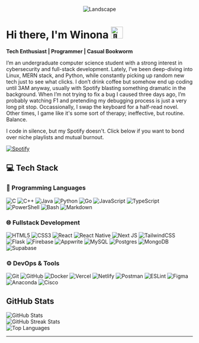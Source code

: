 <p align="center">
  <img src="https://media.giphy.com/media/v1.Y2lkPWVjZjA1ZTQ3NHl3MW1jamVreG85ejkxbnZ4OWIzcno3encybTV6MXY4cnB2ODBnbiZlcD12MV9naWZzX3JlbGF0ZWQmY3Q9Zw/xUOxeQeWZrlP7H9jZC/giphy.gif" alt="Landscape" />
</p>

# Hi there, I'm **Winona**  <img src="https://fonts.gstatic.com/s/e/notoemoji/latest/1f44b/512.gif" alt="👋" width="32" height="auto">

**Tech Enthusiast | Programmer | Casual Bookworm**

I’m an undergraduate computer science student with a strong interest in cybersecurity and full-stack development. Lately, I’ve been deep-diving into Linux, MERN stack, and Python, while constantly picking up random new tech just to see what clicks. I don’t drink coffee but somehow end up coding until 3AM anyway, usually with Spotify blasting something dramatic in the background. When I’m not trying to fix a bug I caused three days ago, I’m probably watching F1 and pretending my debugging process is just a very long pit stop. Occassionally, I swap the keyboard for a half-read novel. Other times, I game like it's some sort of therapy; ineffective, but routine. Balance.

I code in silence, but my Spotify doesn't. Click below if you want to bond over niche playlists and mutual burnout.

[![Spotify](https://img.shields.io/badge/Spotify-1ED760?style=for-the-badge&logo=spotify&logoColor=white)](https://open.spotify.com/user/zyrovo)

## 💻 Tech Stack

### 🧠 Programming Languages
![C](https://img.shields.io/badge/c-%2300599C.svg?style=for-the-badge&logo=c&logoColor=white)
![C++](https://img.shields.io/badge/c++-%2300599C.svg?style=for-the-badge&logo=c%2B%2B&logoColor=white)
![Java](https://img.shields.io/badge/java-%23ED8B00.svg?style=for-the-badge&logo=openjdk&logoColor=white)
![Python](https://img.shields.io/badge/python-3670A0?style=for-the-badge&logo=python&logoColor=ffdd54)
![Go](https://img.shields.io/badge/go-%2300ADD8.svg?style=for-the-badge&logo=go&logoColor=white)
![JavaScript](https://img.shields.io/badge/javascript-%23323330.svg?style=for-the-badge&logo=javascript&logoColor=%23F7DF1E)
![TypeScript](https://img.shields.io/badge/typescript-%23007ACC.svg?style=for-the-badge&logo=typescript&logoColor=white)
![PowerShell](https://img.shields.io/badge/PowerShell-%235391FE.svg?style=for-the-badge&logo=powershell&logoColor=white)
![Bash](https://img.shields.io/badge/bash_script-%23121011.svg?style=for-the-badge&logo=gnu-bash&logoColor=white)
![Markdown](https://img.shields.io/badge/markdown-%23000000.svg?style=for-the-badge&logo=markdown&logoColor=white)

### 🌐 Fullstack Development
![HTML5](https://img.shields.io/badge/html5-%23E34F26.svg?style=for-the-badge&logo=html5&logoColor=white)
![CSS3](https://img.shields.io/badge/css3-%231572B6.svg?style=for-the-badge&logo=css3&logoColor=white)
![React](https://img.shields.io/badge/react-%2320232a.svg?style=for-the-badge&logo=react&logoColor=%2361DAFB)
![React Native](https://img.shields.io/badge/react_native-%2320232a.svg?style=for-the-badge&logo=react&logoColor=%2361DAFB)
![Next JS](https://img.shields.io/badge/Next-black?style=for-the-badge&logo=next.js&logoColor=white)
![TailwindCSS](https://img.shields.io/badge/tailwindcss-%2338B2AC.svg?style=for-the-badge&logo=tailwind-css&logoColor=white)
![Flask](https://img.shields.io/badge/flask-%23000.svg?style=for-the-badge&logo=flask&logoColor=white)
![Firebase](https://img.shields.io/badge/firebase-a08021?style=for-the-badge&logo=firebase&logoColor=ffcd34)
![Appwrite](https://img.shields.io/badge/appwrite-%23F04C55.svg?style=for-the-badge&logo=appwrite&logoColor=white)
![MySQL](https://img.shields.io/badge/mysql-4479A1.svg?style=for-the-badge&logo=mysql&logoColor=white)
![Postgres](https://img.shields.io/badge/postgres-%23316192.svg?style=for-the-badge&logo=postgresql&logoColor=white)
![MongoDB](https://img.shields.io/badge/MongoDB-%234ea94b.svg?style=for-the-badge&logo=mongodb&logoColor=white)
![Supabase](https://img.shields.io/badge/Supabase-3ECF8E?style=for-the-badge&logo=supabase&logoColor=white)

### ⚙️ DevOps & Tools
![Git](https://img.shields.io/badge/git-%23F05033.svg?style=for-the-badge&logo=git&logoColor=white)
![GitHub](https://img.shields.io/badge/github-%23121011.svg?style=for-the-badge&logo=github&logoColor=white)
![Docker](https://img.shields.io/badge/docker-%230db7ed.svg?style=for-the-badge&logo=docker&logoColor=white)
![Vercel](https://img.shields.io/badge/vercel-%23000000.svg?style=for-the-badge&logo=vercel&logoColor=white)
![Netlify](https://img.shields.io/badge/netlify-%23000000.svg?style=for-the-badge&logo=netlify&logoColor=#00C7B7)
![Postman](https://img.shields.io/badge/Postman-FF6C37?style=for-the-badge&logo=postman&logoColor=white)
![ESLint](https://img.shields.io/badge/ESLint-4B3263?style=for-the-badge&logo=eslint&logoColor=white)
![Figma](https://img.shields.io/badge/figma-%23F24E1E.svg?style=for-the-badge&logo=figma&logoColor=white)
![Anaconda](https://img.shields.io/badge/Anaconda-%2344A833.svg?style=for-the-badge&logo=anaconda&logoColor=white)
![Cisco](https://img.shields.io/badge/cisco-%23049fd9.svg?style=for-the-badge&logo=cisco&logoColor=black)


## **GitHub Stats**

![GitHub Stats](https://github-readme-stats.vercel.app/api?username=wengnong&theme=blue-green&hide_border=false&include_all_commits=true&count_private=true)<br/>
![GitHub Streak Stats](https://github-readme-streak-stats.herokuapp.com/?user=wengnong&theme=blue-green&hide_border=false)<br/>
![Top Languages](https://github-readme-stats.vercel.app/api/top-langs/?username=wengnong&theme=blue-green&hide_border=false&include_all_commits=true&count_private=true&layout=compact)

---

<!-- Proudly created with GPRM ( https://gprm.itsvg.in ) -->
